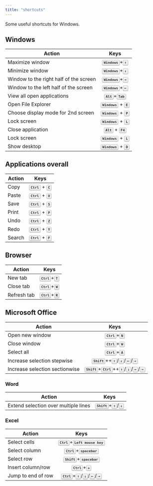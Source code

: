 ```yaml
---
title: "shortcuts"
---
```


<style>
kbd {
  background-color: #eee;
  border-radius: 3px;
  border: 1px solid #b4b4b4;
  box-shadow:
    0 1px 1px rgba(0, 0, 0, 0.2),
    0 2px 0 0 rgba(255, 255, 255, 0.7) inset;
  color: #333;
  display: inline-block;
  font-size: 0.85em;
  font-weight: 700;
  line-height: 1;
  padding: 2px 4px;
  white-space: nowrap;
}
</style>

Some useful shortcuts for Windows.

## Windows

| Action                                 |               Keys                |
| -------------------------------------- | :-------------------------------: |
| Maximize window                        |  <kbd>Windows</kbd>+<kbd>↑</kbd>  |
| Minimize window                        |  <kbd>Windows</kbd>+<kbd>↓</kbd>  |
| Window to the right half of the screen |  <kbd>Windows</kbd>+<kbd>→</kbd>  |
| Window to the left half of the screen  |  <kbd>Windows</kbd>+<kbd>←</kbd>  |
| View all open applications             |   <kbd>Alt</kbd>+<kbd>Tab</kbd>   |
| Open File Explorer                     | <kbd>Windows</kbd> + <kbd>E</kbd> |
| Choose display mode for 2nd screen     | <kbd>Windows</kbd> + <kbd>P</kbd> |
| Lock screen                            | <kbd>Windows</kbd> + <kbd>L</kbd> |
| Close application                      |  <kbd>Alt</kbd> + <kbd>F4</kbd>   |
| Lock screen                            | <kbd>Windows</kbd> + <kbd>L</kbd> |
| Show desktop                           | <kbd>Windows</kbd> + <kbd>D</kbd> |

## Applications overall

| Action |              Keys              |
| ------ | :----------------------------: |
| Copy   | <kbd>Ctrl</kbd> + <kbd>C</kbd> |
| Paste  | <kbd>Ctrl</kbd> + <kbd>V</kbd> |
| Save   | <kbd>Ctrl</kbd> + <kbd>S</kbd> |
| Print  | <kbd>Ctrl</kbd> + <kbd>P</kbd> |
| Undo   | <kbd>Ctrl</kbd> + <kbd>Z</kbd> |
| Redo   | <kbd>Ctrl</kbd> + <kbd>Y</kbd> |
| Search | <kbd>Ctrl</kbd> + <kbd>F</kbd> |

## Browser

| Action      |             Keys             |
| ----------- | :--------------------------: |
| New tab     | <kbd>Ctrl</kbd>+<kbd>T</kbd> |
| Close tab   | <kbd>Ctrl</kbd>+<kbd>W</kbd> |
| Refresh tab | <kbd>Ctrl</kbd>+<kbd>R</kbd> |

## Microsoft Office

| Action                         |                                         Keys                                          |
| ------------------------------ | :-----------------------------------------------------------------------------------: |
| Open new window                |                             <kbd>Ctrl</kbd>+<kbd>N</kbd>                              |
| Close window                   |                             <kbd>Ctrl</kbd>+<kbd>W</kbd>                              |
| Select all                     |                             <kbd>Ctrl</kbd>+<kbd>A</kbd>                              |
| Increase selection stepwise    |         <kbd>Shift</kbd>++<kbd>↑</kbd>/<kbd>↓</kbd>/<kbd>←</kbd>/<kbd>→</kbd>         |
| Increase selection sectionwise | <kbd>Shift</kbd>+<kbd>Ctrl</kbd>++<kbd>↑</kbd>/<kbd>↓</kbd>/<kbd>←</kbd>/<kbd>→</kbd> |

### Word

| Action                       |                    Keys                    |
| ---------------------------- | :----------------------------------------: |
| Extend selection over multiple lines | <kbd>Shift</kbd>+<kbd>↑</kbd>/<kbd>↓</kbd> |

### Excel

| Action             |                                Keys                                 |
| ------------------ | :-----------------------------------------------------------------: |
| Select cells       |              <kbd>Ctrl</kbd>+<kbd>Left mouse key</kbd>              |
| Select column      |                 <kbd>Ctrl</kbd>+<kbd>spacebar</kbd>                 |
| Select row         |                <kbd>Shift</kbd>+<kbd>spacebar</kbd>                 |
| Insert column/row  |                    <kbd>Ctrl</kbd>+<kbd>+</kbd>                     |
| Jump to end of row | <kbd>Ctrl</kbd>+<kbd>↑</kbd>/<kbd>↓</kbd>/<kbd>←</kbd>/<kbd>→</kbd> |
